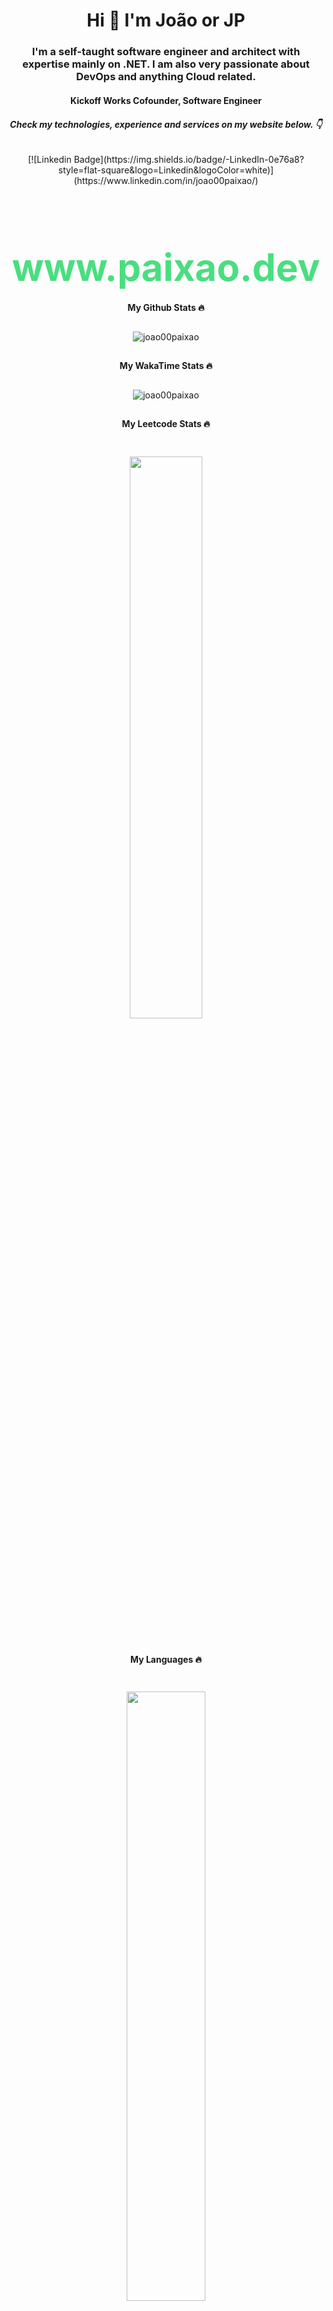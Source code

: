 <h1 align="center">Hi 👋 I'm João or JP</h1>
<h3 align="center">I'm a self-taught software engineer and architect with expertise mainly on .NET. I am also very passionate about DevOps and anything Cloud related.</h3>

<h4 align="center" style="margin-bottom:20px">Kickoff Works Cofounder, Software Engineer</h4>
<h5 align="center">Check my technologies, experience and services on my website below. 👇</h5>

<!---![JP's GitHub stats](https://github-readme-stats.vercel.app/api?username=joao00paixao)
![Top Langs](https://github-readme-stats.vercel.app/api/top-langs/?username=joao00paixao&layout=compact&theme=transparent)
-->

<div align="center" style="padding-bottom:10px;padding-top:10px">
  [![Linkedin Badge](https://img.shields.io/badge/-LinkedIn-0e76a8?style=flat-square&logo=Linkedin&logoColor=white)](https://www.linkedin.com/in/joao00paixao/)
</div>

<h1 align="center" style="color: #4ADE80; font-weight: bold; font-size:60px; margin-bottom:20px">www.paixao.dev</h1>







<h4 align="center">My Github Stats 🔥</h4>

<div align="center" style="padding-bottom:10px;padding-top:10px">
  <img src="https://github-readme-streak-stats.herokuapp.com/?user=joao00paixao&theme=dark&hide_border=true"  alt="joao00paixao" />
</div>

<h4 align="center">My WakaTime Stats 🔥</h4>

<div align="center" style="padding-bottom:10px;padding-top:10px">
  <img src="https://github-readme-stats.vercel.app/api/wakatime?username=joao00paixao&theme=dark&show_icons=true&hide_border=true&layout=compact&langs_count=10"  alt="joao00paixao" />
</div>

<h4 align="center">My Leetcode Stats 🔥</h4>

<div align="center" style="padding-bottom:10px;padding-top:10px">

  <a href="https://leetcode.com/joao00paixao/"><img width="48%" src="https://leetcode.card.workers.dev/joao00paixao?theme=dark&font=baloo&extension=null&border=2&border_radius=8"></a>
  
</div>

<h4 align="center">My Languages 🔥</h4>

<div align="center" style="padding-bottom:10px;padding-top:10px">

  <a href="https://github.com/joao00paixao"><img width="50%" src="https://github-readme-stats.vercel.app/api/top-langs/?username=joao00paixao&theme=dark&hide=html,css,cmake&layout=compact&langs_count=5&bg_color=101010&hide_title=true"></a>

</div>
